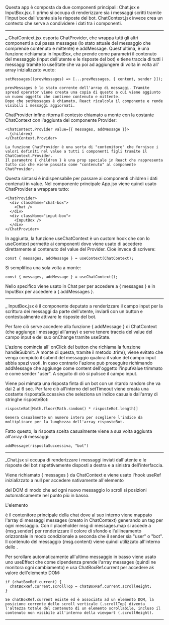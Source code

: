 Questa app è composta da due componenti principali: Chat.jsx e InputBox.jsx.
Il primo si occupa di renderizzare sia i messaggi scritti tramite l'input box dall'utente sia le risposte del bot.
ChatContext.jsx invece crea un contesto che serve a condividere i dati tra i componenti.

---

<!-- ChatContext.jsx -->

\_ ChatContext.jsx esporta ChatProvider, che wrappa tutti gli altri componenti a cui passa messages (lo stato attuale del messaggio che comprende contenuto e mittente) e addMessage.
Quest'ultima, è una funzione richiamata in InputBox, che prende come parametri il contenuto del messaggio (input dell'utente e le risposte del bot) e tiene traccia di tutti i messaggi tramite lo useState che va poi ad aggiungere di volta in volta all' array inizializzato vuoto:

    setMessages((prevMessages) => [...prevMessages, { content, sender }]);

    prevMessages è lo stato corrente dell'array di messaggi. Tramite spread operator viene creata una copia di questo a cui viene aggiunto un nuovo oggetto che contiene contenuto e mittente.
    Dopo che setMessages è chiamato, React ricalcola il componente e rende visibili i messaggi aggiornati.

ChatProvider infine ritorna il contesto chiamato a monte con la costante ChatContext con l'aggiunta del componente Provider:

    <ChatContext.Provider value={{ messages, addMessage }}>
      {children}
    </ChatContext.Provider>

    La funzione ChatProvider è una sorta di "contenitore" che fornisce i valori definiti nel value a tutti i componenti figli tramite il ChatContext.Provider.
    Il parametro { children } è una prop speciale in React che rappresenta tutto ciò che viene passato come "contenuto" al componente ChatProvider.

Questa sintassi è indispensabile per passare ai componenti children i dati contenuti in value.
Nel componente principale App.jsx viene quindi usato ChatProvider a wrappare tutto:

    <ChatProvider>
      <div className="chat-box">
        <Chat />
      </div>
      <div className="input-box">
        <InputBox />
      </div>
    </ChatProvider>

In aggiunta, la funzione useChatContext è un custom hook che con lo useContext permette ai componenti dove viene usato di accedere direttamente al contenuto del value del Provider.
Cioè invece di scrivere:

    const { messages, addMessage } = useContext(ChatContext);

Si semplifica una sola volta a monte:

    const { messages, addMessage } = useChatContext();

Nello specifico viene usato in Chat per per accedere a { messages } e in InputBox per accedere a { addMessages }.

---

<!-- InputBox.jsx -->

\_ InputBox.jsx è il componente deputato a renderizzare il campo input per la scrittura dei messaggi da parte dell'utente, inviarli con un button e contestualmente attivare le risposte del bot.

Per fare ciò serve accedere alla funzione { addMessage } di ChatContext (che aggiunge i messaggi all'array) e serve tenere traccia del value del campo input e del suo onChange tramite useState.

L'azione comincia all' onClick del button che richiama la funzione handleSubmit.
A monte di questa, tramite il metodo .trim(), viene evitato che venga compiuto il submit del messaggio qualora il value del campo input abbia spazi vuoti.
In caso contrario l'azione può proseguire richimando addMessage che aggiunge come content dell'oggetto l'inputValue trimmato e come sender "user".
A seguito di ciò si pulisce il campo input.

Viene poi mimata una risposta finta di un bot con un ritardo random che va dai 2 ai 6 sec.
Per fare ciò all'interno del setTimeout viene creata una costante rispostaSuccessiva che seleziona un indice casuale dall'array di stringhe risposteBot:

    risposteBot[Math.floor(Math.random() * risposteBot.length)]

    Genera casualmente un numero intero per scegliere l'indice da moltiplicare per la lunghezza dell'array risposteBot.

Fatto questo, la risposta scelta casualmente viene a sua volta aggiunta all'array di messaggi:

    addMessage(rispostaSuccessiva, "bot")

---

<!-- Chat.jsx -->

\_Chat.jsx si occupa di renderizzare i messaggi inviati dall'utente e le risposte del bot rispettivamente disposti a destra e a sinistra dell'interfaccia.

Viene richiamato { messages } da ChatContext e viene usato l'hook useRef inizializzato a null per accedere nativamente all'elemento <div> del DOM di modo che ad ogni nuovo messaggio lo scroll si posizioni automaticamente nel punto più in basso.

L'elemento <div> è il contenitore principale della chat dove al suo interno viene mappato l'array di messaggi messages (creato in ChatContext) generando un tag <span> per ogni messaggio. Con il placeholder msg di messages.map si accede a {msg.sender} per renderizzare il colore di sfondo e l'allineamento orizzontale in modo condizionale a seconda che il sender sia "user" o "bot".
Il contenuto del messaggio {msg.content} viene quindi utilizzato all'interno dello <span>.

Per scrollare automaticamente all'ultimo messaggio in basso viene usato uno useEffect che come dipendenza prende l'array messages (quindi ne monitora ogni cambiamento) e usa ChatBoxRef.current per accedere ak valore dell'elemento DOM:

    if (chatBoxRef.current) {
      chatBoxRef.current.scrollTop = chatBoxRef.current.scrollHeight;
    }

    Se chatBoxRef.current esiste ed è associato ad un elemento DOM, la posizione corrente dello scroll verticale (.scrollTop) diventa l'altezza totale del contenuto di un elemento scrollabile, incluso il contenuto non visibile all'interno della viewport (.scrollHeight).

---

